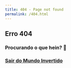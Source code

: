 ```yaml
---
title: 404 - Page not found
permalink: /404.html
---
```


## Erro 404

### Procurando o que hein? 👀

### [Sair do Mundo Invertido](https://renanslopes.github.io/)


